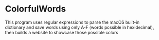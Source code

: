 # ColorfulWords
This program uses regular expressions to parse the macOS built-in dictionary and save words using only A-F (words possible in hexidecimal), then builds a website to showcase those possible colors
